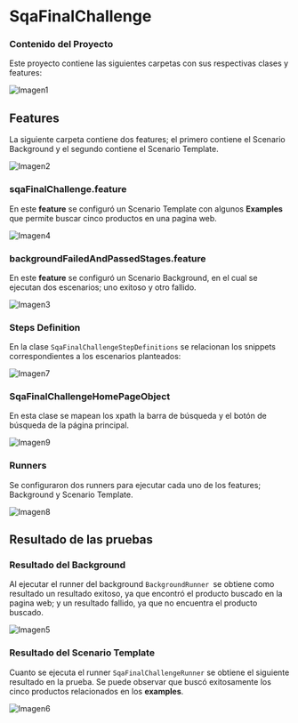 # SqaFinalChallenge

### Contenido del Proyecto

Este proyecto contiene las siguientes carpetas con sus respectivas clases y features:

![Imagen1](https://user-images.githubusercontent.com/95836335/146691112-ff38c264-e6a0-4e03-b97d-6b6f1fd9ac39.png)

## Features

La siguiente carpeta contiene dos features; el primero contiene el Scenario Background y el segundo contiene el Scenario Template.

![Imagen2](https://user-images.githubusercontent.com/95836335/146691271-0f0b4ed5-9fa6-4bdd-9aee-025317efb0e8.png)

### sqaFinalChallenge.feature

En este **feature** se configuró un Scenario Template con algunos **Examples** que permite buscar cinco productos en una pagina web. 

![Imagen4](https://user-images.githubusercontent.com/95836335/146691579-866fe535-1473-4fb0-ba08-428e72de6925.png)

### backgroundFailedAndPassedStages.feature

En este **feature** se configuró un Scenario Background, en el cual se ejecutan dos escenarios; uno exitoso y otro fallido. 

![Imagen3](https://user-images.githubusercontent.com/95836335/146692142-dda59cc1-526c-475b-8e70-9c25d531c111.png)

### Steps Definition

En la clase `SqaFinalChallengeStepDefinitions` se relacionan los snippets correspondientes a los escenarios planteados:

![Imagen7](https://user-images.githubusercontent.com/95836335/146692637-cb21d3dc-6cf4-4f7d-b007-c61934ef81c0.png)

### SqaFinalChallengeHomePageObject

En esta clase se mapean los xpath la barra de búsqueda y el botón de búsqueda de la página principal.

![Imagen9](https://user-images.githubusercontent.com/95836335/146692993-89c6e82f-73eb-43c7-ae56-4649ededf25d.png)

### Runners

Se configuraron dos runners para ejecutar cada uno de los features; Background y Scenario Template.

![Imagen8](https://user-images.githubusercontent.com/95836335/146692790-6b627253-aef3-442a-b12e-8fd769ac7ab7.png)

## Resultado de las pruebas

### Resultado del Background

Al ejecutar el runner del background `BackgroundRunner `se obtiene como resultado un resultado exitoso, ya que encontró el producto buscado en la pagina web; y un resultado fallido, ya que no encuentra el producto buscado.

![Imagen5](https://user-images.githubusercontent.com/95836335/146692190-6885180c-127b-4b50-875b-5a672c27876c.png)

### Resultado del Scenario Template

Cuanto se ejecuta el runner `SqaFinalChallengeRunner` se obtiene el siguiente resultado en la prueba. Se puede observar que buscó exitosamente los cinco productos relacionados en los **examples**.

![Imagen6](https://user-images.githubusercontent.com/95836335/146692479-4850a02d-669b-40bf-b4ae-0afa7313b9bc.png)

